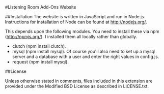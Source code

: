 #Listening Room Add-Ons Website

##Installation
The website is written in JavaScript and run in Node.js. Instructions for installation of Node can be found at http://nodejs.org/.

This depends upon the following modules. You need to install these via npm (http://npmjs.org/). I installed them all locally rather than globally.

 * clutch (npm install clutch).
 * mysql (npm install mysql). Of course you'll also need to set up a mysql server and a database with a user and enter the right values in config.js.
 * request (npm install mysql).

##License

Unless otherwise stated in comments, files included in this extension are provided under the Modified BSD License as described in LICENSE.txt.
